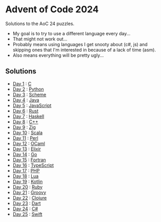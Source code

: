 # Advent of Code 2024
Solutions to the AoC 24 puzzles.

- My goal is to try to use a different language every day...
- That might not work out...
- Probably means using languages I get snooty about (c#, js) and skipping ones that I'm interested in because of a lack of time (asm).
- Also means everything will be pretty ugly...

## Solutions
- [Day 1](https://adventofcode.com/2024/day/1) : [C](12-01.c)
- [Day 2](https://adventofcode.com/2024/day/2) : [Python](12-02.py)
- [Day 3](https://adventofcode.com/2024/day/3) : [Scheme](12-03.scm)
- [Day 4](https://adventofcode.com/2024/day/4) : [Java](12-04.java)
- [Day 5](https://adventofcode.com/2024/day/5) : [JavaScript](12-05.js)
- [Day 6](https://adventofcode.com/2024/day/6) : [Rust](12-06.rs)
- [Day 7](https://adventofcode.com/2024/day/7) : [Haskell](12-07.hs)
- [Day 8](https://adventofcode.com/2024/day/8) : [C++](12-08.cpp)
- [Day 9](https://adventofcode.com/2024/day/9) : [Zig]()
- [Day 10](https://adventofcode.com/2024/day/10) : [Scala]()
- [Day 11](https://adventofcode.com/2024/day/11) : [Perl]()
- [Day 12](https://adventofcode.com/2024/day/12) : [OCaml]()
- [Day 13](https://adventofcode.com/2024/day/13) : [Elixir]()
- [Day 14](https://adventofcode.com/2024/day/14) : [Go]()
- [Day 15](https://adventofcode.com/2024/day/15) : [Fortran]()
- [Day 16](https://adventofcode.com/2024/day/16) : [TypeScript]()
- [Day 17](https://adventofcode.com/2024/day/17) : [PHP]()
- [Day 18](https://adventofcode.com/2024/day/18) : [Lua]()
- [Day 19](https://adventofcode.com/2024/day/19) : [Kotlin]()
- [Day 20](https://adventofcode.com/2024/day/20) : [Ruby]()
- [Day 21](https://adventofcode.com/2024/day/21) : [Groovy]()
- [Day 22](https://adventofcode.com/2024/day/22) : [Clojure]()
- [Day 23](https://adventofcode.com/2024/day/23) : [Dart]()
- [Day 24](https://adventofcode.com/2024/day/24) : [C#]()
- [Day 25](https://adventofcode.com/2024/day/25) : [Swift]()
